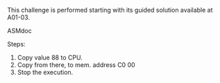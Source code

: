 
This challenge is performed starting with its guided solution available at A01-03.

ASMdoc

Steps:
1. Copy value 88 to CPU.
2. Copy from there, to mem. address C0 00
3. Stop the execution.

